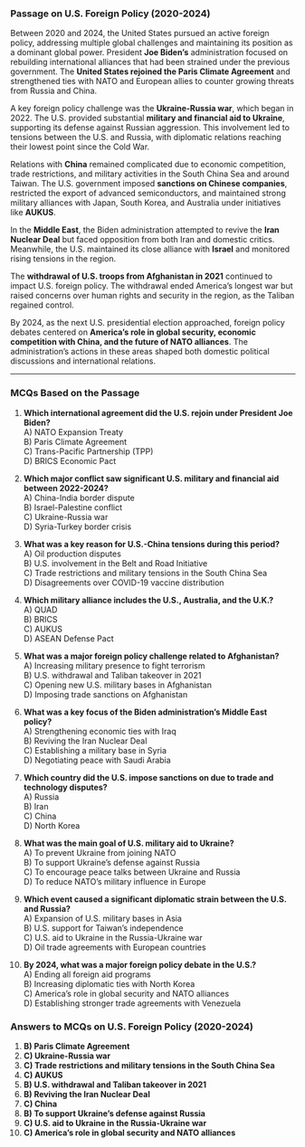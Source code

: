 ### **Passage on U.S. Foreign Policy (2020-2024)**  

Between 2020 and 2024, the United States pursued an active foreign policy, addressing multiple global challenges and maintaining its position as a dominant global power. President **Joe Biden’s** administration focused on rebuilding international alliances that had been strained under the previous government. The **United States rejoined the Paris Climate Agreement** and strengthened ties with NATO and European allies to counter growing threats from Russia and China.  

A key foreign policy challenge was the **Ukraine-Russia war**, which began in 2022. The U.S. provided substantial **military and financial aid to Ukraine**, supporting its defense against Russian aggression. This involvement led to tensions between the U.S. and Russia, with diplomatic relations reaching their lowest point since the Cold War.  

Relations with **China** remained complicated due to economic competition, trade restrictions, and military activities in the South China Sea and around Taiwan. The U.S. government imposed **sanctions on Chinese companies**, restricted the export of advanced semiconductors, and maintained strong military alliances with Japan, South Korea, and Australia under initiatives like **AUKUS**.  

In the **Middle East**, the Biden administration attempted to revive the **Iran Nuclear Deal** but faced opposition from both Iran and domestic critics. Meanwhile, the U.S. maintained its close alliance with **Israel** and monitored rising tensions in the region.  

The **withdrawal of U.S. troops from Afghanistan in 2021** continued to impact U.S. foreign policy. The withdrawal ended America’s longest war but raised concerns over human rights and security in the region, as the Taliban regained control.  

By 2024, as the next U.S. presidential election approached, foreign policy debates centered on **America’s role in global security, economic competition with China, and the future of NATO alliances**. The administration’s actions in these areas shaped both domestic political discussions and international relations.  

---  

### **MCQs Based on the Passage**  

1. **Which international agreement did the U.S. rejoin under President Joe Biden?**  
   A) NATO Expansion Treaty  
   B) Paris Climate Agreement  
   C) Trans-Pacific Partnership (TPP)  
   D) BRICS Economic Pact  

2. **Which major conflict saw significant U.S. military and financial aid between 2022-2024?**  
   A) China-India border dispute  
   B) Israel-Palestine conflict  
   C) Ukraine-Russia war  
   D) Syria-Turkey border crisis  

3. **What was a key reason for U.S.-China tensions during this period?**  
   A) Oil production disputes  
   B) U.S. involvement in the Belt and Road Initiative  
   C) Trade restrictions and military tensions in the South China Sea  
   D) Disagreements over COVID-19 vaccine distribution  

4. **Which military alliance includes the U.S., Australia, and the U.K.?**  
   A) QUAD  
   B) BRICS  
   C) AUKUS  
   D) ASEAN Defense Pact  

5. **What was a major foreign policy challenge related to Afghanistan?**  
   A) Increasing military presence to fight terrorism  
   B) U.S. withdrawal and Taliban takeover in 2021  
   C) Opening new U.S. military bases in Afghanistan  
   D) Imposing trade sanctions on Afghanistan  

6. **What was a key focus of the Biden administration’s Middle East policy?**  
   A) Strengthening economic ties with Iraq  
   B) Reviving the Iran Nuclear Deal  
   C) Establishing a military base in Syria  
   D) Negotiating peace with Saudi Arabia  

7. **Which country did the U.S. impose sanctions on due to trade and technology disputes?**  
   A) Russia  
   B) Iran  
   C) China  
   D) North Korea  

8. **What was the main goal of U.S. military aid to Ukraine?**  
   A) To prevent Ukraine from joining NATO  
   B) To support Ukraine’s defense against Russia  
   C) To encourage peace talks between Ukraine and Russia  
   D) To reduce NATO’s military influence in Europe  

9. **Which event caused a significant diplomatic strain between the U.S.  and  Russia?**  
   A) Expansion of U.S. military bases in Asia  
   B) U.S. support for Taiwan’s independence  
   C) U.S. aid to Ukraine in the Russia-Ukraine war  
   D) Oil trade agreements with European countries  

10. **By 2024,  what was a major foreign policy debate in the U.S.?**  
   A) Ending all foreign aid programs  
   B) Increasing diplomatic ties with North Korea  
   C) America’s role in global security and NATO alliances  
   D) Establishing stronger trade agreements with Venezuela  

### **Answers to MCQs on U.S. Foreign Policy (2020-2024)**   

1. **B) Paris Climate Agreement**  
2. **C) Ukraine-Russia war**  
3. **C) Trade restrictions and military tensions in the South China Sea**  
4. **C) AUKUS**  
5. **B) U.S. withdrawal and Taliban takeover in 2021**  
6. **B) Reviving the Iran Nuclear Deal**  
7. **C) China**  
8. **B) To support Ukraine’s defense against Russia**  
9. **C) U.S. aid to Ukraine in the Russia-Ukraine war**  
10. **C) America’s role in global security and NATO alliances**  

